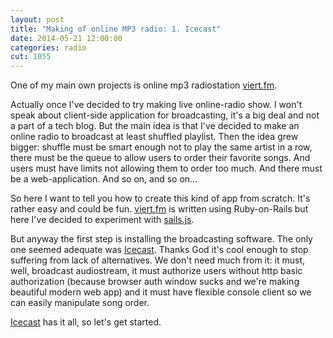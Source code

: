 ```yaml
---
layout: post
title: "Making of online MP3 radio: 1. Icecast"
date: 2014-05-21 12:00:00
categories: radio
cut: 1055
---
```


One of my main own projects is online mp3 radiostation [viert.fm]. 

Actually once I've decided to try making live online-radio show. I won't speak about client-side
application for broadcasting, it's a big deal and not a part of a tech blog. But the main idea is that I've decided to
make an online radio to broadcast at least shuffled playlist. Then the idea grew bigger: shuffle must be smart enough
not to play the same artist in a row, there must be the queue to allow users to order their favorite songs. And users
must have limits not allowing them to order too much. And there must be a web-application. And so on, and so on...

So here I want to tell you how to create this kind of app from scratch. It's rather easy and could be fun. [viert.fm] 
is written using Ruby-on-Rails but here I've decided to experiment with [sails.js]. 

But anyway the first step is installing the broadcasting software. The only one seemed adequate was [Icecast]. Thanks
God it's cool enough to stop suffering from lack of alternatives. We don't need much from it: it must, well, broadcast
 audiostream, it must authorize users without http basic authorization (because browser auth window sucks and we're 
 making beautiful modern web app) and it must have flexible console client so we can easily manipulate song order. 
 
[Icecast] has it all, so let's get started.





[viert.fm]: http://viert.fm
[sails.js]: http://sailsjs.org
[Icecast]: http://www.icecast.org